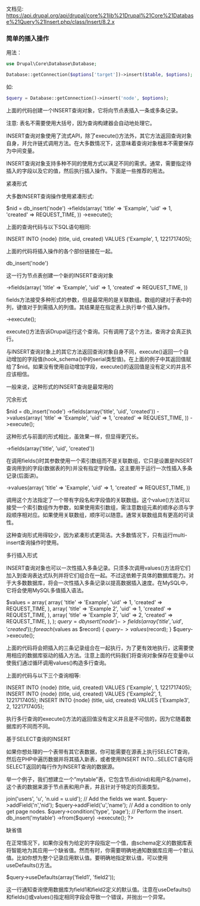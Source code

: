 文档见: https://api.drupal.org/api/drupal/core%21lib%21Drupal%21Core%21Database%21Query%21Insert.php/class/Insert/8.2.x
### 简单的插入操作

用法：
```php
use Drupal\Core\Database\Database;

Database::getConnection($options['target'])->insert($table, $options);
```

如:

```php
$query = Database::getConnection()->insert('node', $options);
```

上面的代码创建一个INSERT查询对象，它将向节点表插入一条或多条记录。

注意: 表名不需要使用大括号，因为查询构建器会自动地处理它。

INSERT查询对象使用了流式API，除了execute()方法外，其它方法返回查询对象自身，并允许链式调用方法。在大多数情况下，这意味着查询对象根本不需要保存为中间变量。

INSERT查询对象支持多种不同的使用方式以满足不同的需求。通常，需要指定待插入的字段以及它的值，然后执行插入操作。下面是一些推荐的用法。

 
紧凑形式

大多数INSERT查询操作使用紧凑形式:

$nid = db_insert('node')
  ->fields(array(
    'title' => 'Example',
    'uid' => 1,
    'created' => REQUEST_TIME,
  ))
  ->execute();

上面的查询代码与以下SQL语句相同:

INSERT INTO {node} (title, uid, created) VALUES ('Example', 1, 1221717405);

上面的代码将插入操作的各个部份链接在一起。

db_insert('node')

这一行为节点表创建一个新的INSERT查询对象

->fields(array(
    'title' => 'Example',
    'uid' => 1,
    'created' => REQUEST_TIME,
  ))

fields方法接受多种形式的参数，但是最常用的是关联数组。数组的键对于表中的列，键值对于到需插入的列值。其结果是在指定表上执行单个插入操作。

->execute();

execute()方法告诉Drupal运行这个查询。只有调用了这个方法，查询才会真正执行。

与INSERT查询对象上的其它方法返回查询对象自身不同，execute()返回一个自动增加的字段值(hook_schema()中的serial类型值)。在上面的例子中其返回值赋给了$nid。如果没有使用自动增加字段，execute()的返回值是没有定义的并且不应该相信。

一般来说，这种形式的INSERT查询是最常用的

 
冗余形式

$nid = db_insert('node')
  ->fields(array('title', 'uid', 'created'))
  ->values(array(
    'title' => 'Example',
    'uid' => 1,
    'created' => REQUEST_TIME,
  ))
  ->execute();

这种形式与前面的形式相比，虽效果一样，但显得更冗长。

->fields(array('title', 'uid', 'created'))

在调用fields()时其参数使用一个索引数组而不是关联数组，它只是设置是INSERT查询用到的字段(数据表的列)并没有指定字段值。这主要用于运行一次性插入多条记录(后面讲)。

->values(array(
    'title' => 'Example',
    'uid' => 1,
    'created' => REQUEST_TIME,
  ))

调用这个方法指定了一个带有字段名和字段值的关联数组。这个value()方法可以接受一个索引数组作为参数，如果使用索引数组，需注意数组元素的顺序必须与字段顺序相对应。如果使用关联数组，顺序可以随意。通常关联数组具有更高的可读性。

这种查询形式用得较少，因为紧凑形式更简洁。大多数情况下，只有运行multi-insert查询操作时使用。

 
多行插入形式

INSERT查询对象也可以一次性插入多条记录。只须多次调用values()方法将它们加入到查询表达式队列并将它们组合在一起。不过这依赖于具体的数据库能力。对于大多数数据库，将会一次性插入多条记录以提高数据插入速度。在MySQL中，它将会使用MySQL多值插入语法。

$values = array(
  array(
    'title' => 'Example',
    'uid' => 1,
    'created' => REQUEST_TIME,
  ),
  array(
    'title' => 'Example 2',
    'uid' => 1,
    'created' => REQUEST_TIME,
  ),
  array(
    'title' => 'Example 3',
    'uid' => 2,
    'created' => REQUEST_TIME,
  ),
);
$query = db_insert('node')->fields(array('title', 'uid', 'created'));
foreach ($values as $record) {
  $query->values($record);
}
$query->execute();

上面的代码将会把插入的三条记录组合在一起执行，为了更有效地执行，这需要使用相应的数据库驱动的插入方法。注意上面的代码我们将查询对象保存在变量中以使我们通过循环调用values()构造多行查询。

上面的代码与以下三个查询相等:

INSERT INTO {node} (title, uid, created) VALUES ('Example', 1, 1221717405);
INSERT INTO {node} (title, uid, created) VALUES ('Example2', 1, 1221717405);
INSERT INTO {node} (title, uid, created) VALUES ('Example3', 2, 1221717405);

执行多行查询的execute()方法的返回值没有定义并且是不可信的，因为它随着数据库的不同而不同。

 
基于SELECT查询的INSERT

如果你想处理的一个表带有其它表数据，你可能需要在源表上执行SELECT查询，然后在PHP中遍历数据并将其插入新表，或者使用INSERT INTO...SELECT语句将SELECT返回的每行作为INSERT查询的数据源。

举一个例子，我们想建立一个”mytable”表，它包含节点id(nid)和用户名(name)，这个表的数据来源于节点表和用户表，并且针对于特定的页面类型。

<?php
// Build the SELECT query.
$query = db_select('node', 'n');
// Join to the users table.
$query->join('users', 'u', 'n.uid = u.uid');
// Add the fields we want.
$query->addField('n','nid');
$query->addField('u','name');
// Add a condition to only get page nodes.
$query->condition('type', 'page');

// Perform the insert.
db_insert('mytable')
  ->from($query)
  ->execute();
?>

 
缺省值

在正常情况下，如果你没有为给定的字段指定一个值，由schema定义的数据库表将智能地为其应用一个缺省值。然而有时，你需要明确地通知数据库应用一个默认值。比如你想为整个记录应用默认值。要明确地指定默认值，可以使用useDefaults()方法。

$query->useDefaults(array('field1', 'field2'));

这一行通知查询使用数据库为field1和field2定义的默认值。注意在useDefaults()和fields()或values()指定相同字段会导致一个错误，并抛出一个异常。

